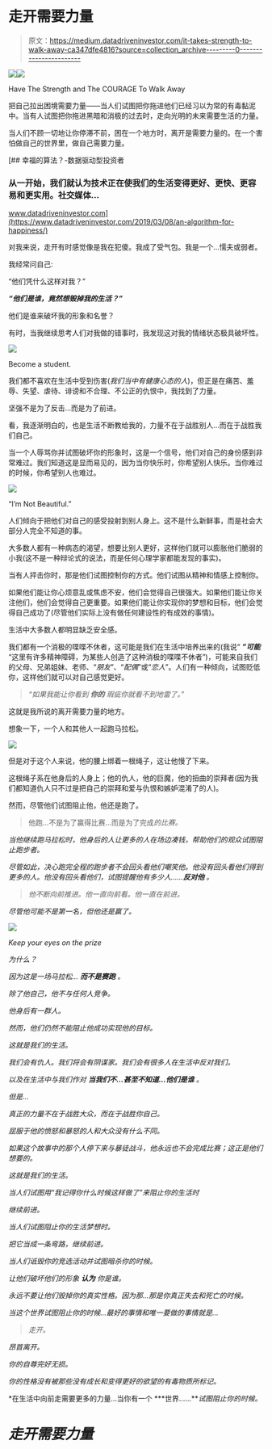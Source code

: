 # 走开需要力量

> 原文：<https://medium.datadriveninvestor.com/it-takes-strength-to-walk-away-ca347dfe4816?source=collection_archive---------0----------------------->

[![](img/dce15657e19d1c04d680df9ceb7c3cd4.png)](http://www.track.datadriveninvestor.com/1B9E)![](img/3944ae61fa48cbce201fee4611a97ef7.png)

Have The Strength and The COURAGE To Walk Away

把自己拉出困境需要力量——当人们试图把你拖进他们已经习以为常的有毒黏泥中。当有人试图把你拖进黑暗和消极的过去时，走向光明的未来需要生活的力量。

当人们不顾一切地让你停滞不前，困在一个地方时，离开是需要力量的。在一个害怕做自己的世界里，做自己需要力量。

[](https://www.datadriveninvestor.com/2019/03/08/an-algorithm-for-happiness/) [## 幸福的算法？-数据驱动型投资者

### 从一开始，我们就认为技术正在使我们的生活变得更好、更快、更容易和更实用。社交媒体…

www.datadriveninvestor.com](https://www.datadriveninvestor.com/2019/03/08/an-algorithm-for-happiness/) 

对我来说，走开有时感觉像是我在犯傻。我成了受气包。我是一个…懦夫或弱者。

我经常问自己:

“他们凭什么这样对我？”

***“他们是谁，竟然想毁掉我的生活？”***

他们是谁来破坏我的形象和名誉？

有时，当我继续思考人们对我做的错事时，我发现这对我的情绪状态极具破坏性。

![](img/291559b19ed8337a2570e1733a3e6b68.png)

Become a student.

我们都不喜欢在生活中受到伤害(*我们当中有健康心态的人*)，但正是在痛苦、羞辱、失望、虐待、诽谤和不合理、不公正的仇恨中，我找到了力量。

坚强不是为了反击…而是为了前进。

看，我逐渐明白的，也是生活不断教给我的，力量不在于战胜别人…而在于战胜我们自己。

当一个人辱骂你并试图破坏你的形象时，这是一个信号，他们对自己的身份感到非常难过。我们知道这是显而易见的，因为当你快乐时，你希望别人快乐。当你难过的时候，你希望别人也难过。

![](img/ee1e6d9625111b45e12cf9d9103cb0c5.png)

“I’m Not Beautiful.”

人们倾向于把他们对自己的感受投射到别人身上。这不是什么新鲜事，而是社会大部分人完全不知道的事。

大多数人都有一种病态的渴望，想要比别人更好，这样他们就可以膨胀他们脆弱的小我(这不是一种辩论式的说法，而是任何心理学家都能发现的事实)。

当有人抨击你时，那是他们试图控制你的方式。他们试图从精神和情感上控制你。

如果他们能让你心烦意乱或焦虑不安，他们会觉得自己很强大。如果他们能让你关注他们，他们会觉得自己更重要。如果他们能让你实现你的梦想和目标，他们会觉得自己成功了(尽管他们实际上没有做任何建设性的有成效的事情)。

生活中大多数人都明显缺乏安全感。

我们都有一个消极的喋喋不休者，这可能是我们在生活中培养出来的(我说“ ***”可能*** “这里有许多精神障碍，为某些人创造了这种消极的喋喋不休者”)，可能来自我们的父母、兄弟姐妹、老师、“*朋友*”、“*配偶*”或“*恋人*”。人们有一种倾向，试图贬低你，这样他们就可以对自己感觉更好。

> *“如果我能让你看到* ***你的*** *瑕疵你就看不到地雷了。”*

这就是我所说的离开需要力量的地方。

想象一下，一个人和其他人一起跑马拉松。

![](img/e21f29bc0f8ba9a68fa7a83a56b7792a.png)

但是对于这个人来说，他的腰上绑着一根绳子，这让他慢了下来。

这根绳子系在他身后的人身上；他的仇人，他的巨魔，他的扭曲的崇拜者(因为我们都知道仇人只不过是把自己的崇拜和爱与仇恨和嫉妒混淆了的人)。

然而，尽管他们试图阻止他，他还是跑了。

> 他跑…不是为了赢得比赛…而是为了完成*的比赛。*

*当他继续跑马拉松时，他身后的人让更多的人在场边凑钱，帮助他们的观众试图阻止跑步者。*

*尽管如此，决心跑完全程的跑步者不会回头看他们嘲笑他。他没有回头看他们得到更多的人。他没有回头看他们，试图提醒他有多少人……***反对他*** 。*

> *他不断向前推进。他一直向前看。他一直在前进。*

*尽管他可能不是第一名，但他还是赢了。*

*![](img/cb6a891453fbfd0ad4bd0e1bf238ac2e.png)*

*Keep your eyes on the prize*

*为什么？*

*因为这是一场马拉松… ***而不是赛跑*** 。*

*除了他自己，他不与任何人竞争。*

*他身后有一群人。*

*然而，他们仍然不能阻止他成功实现他的目标。*

*这就是我们的生活。*

*我们会有仇人。我们将会有阴谋家。我们会有很多人在生活中反对我们。*

*以及在生活中与我们作对 ***当我们不…甚至不知道…他们是谁*** 。*

*但是…*

*真正的力量不在于战胜大众，而在于战胜你自己。*

*屈服于他的愤怒和暴怒的人和大众没有什么不同。*

*如果这个故事中的那个人停下来与暴徒战斗，他永远也不会完成比赛；这正是他们想要的。*

*这就是我们的生活。*

*当人们试图用“我记得你什么时候这样做了”来阻止你的生活时*

*继续前进。*

*当人们试图阻止你的生活梦想时。*

*把它当成一条弯路，继续前进。*

*当人们诋毁你的竞选活动并试图暗杀你的时候。*

*让他们破坏他们的形象 ***认为*** 你是谁。*

*永远不要让他们毁掉你的真实性格。因为那…那是你真正失去和死亡的时候。*

*当这个世界试图阻止你的时候…最好的事情和唯一要做的事情就是…*

> *走开。*

*昂首离开。*

*你的自尊完好无损。*

*你的性格没有被那些没有成长和变得更好的欲望的有毒物质所标记。*

*在生活中向前走需要更多的力量…当你有一个 ***世界……***试图阻止你的时候。*

# *走开需要力量*